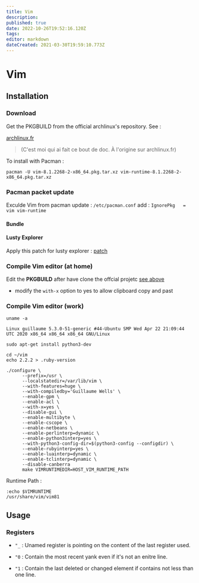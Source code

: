 ```yaml
---
title: Vim
description: 
published: true
date: 2022-10-26T19:52:16.120Z
tags: 
editor: markdown
dateCreated: 2021-03-30T19:59:10.773Z
---
```


# Vim

## Installation

### Download

Get the PKGBUILD from the official archlinux's repository. See : 

[archlinux.fr](https://wiki.archlinux.org/title/Pacman_(Fran%C3%A7ais)#R.C3.A9cup.C3.A9rer_les_sources_d.27un_paquet)

> (C'est moi qui ai fait ce bout de doc. À l'origine sur archlinux.fr)

To install with Pacman :

```shell
pacman -U vim-8.1.2268-2-x86_64.pkg.tar.xz vim-runtime-8.1.2268-2-x86_64.pkg.tar.xz
```
### Pacman packet update
Exculde Vim from pacman update : `/etc/pacman.conf` add : `IgnorePkg   = vim vim-runtime`

#### Bundle

#### Lusty Explorer

Apply this patch for lusty explorer : [patch](https://github.com/vim-scripts/LustyExplorer/pull/1/commits/0fb46f6e2e0bcd44094c7d2d959afe156348adcd)

### Compile Vim editor (at home)

Edit the **PKGBUILD** after have clone the offcial projetc [see above](/en/vim#installation)

* modify the `with-x` option to yes to allow clipboard copy and past

### Compile Vim editor (work)

```shell
uname -a
```
`Linux guillaume 5.3.0-51-generic #44-Ubuntu SMP Wed Apr 22 21:09:44 UTC 2020 x86_64 x86_64 x86_64 GNU/Linux`

```shell
sudo apt-get install python3-dev
```

```shell
cd ~/vim
echo 2.2.2 > .ruby-version
```

```shell
./configure \
      --prefix=/usr \
      --localstatedir=/var/lib/vim \
      --with-features=huge \
      --with-compiledby='Guillaume Wells' \
      --enable-gpm \
      --enable-acl \
      --with-x=yes \
      --disable-gui \
      --enable-multibyte \
      --enable-cscope \
      --enable-netbeans \
      --enable-perlinterp=dynamic \
      --enable-python3interp=yes \
      --with-python3-config-dir=$(python3-config --configdir) \
      --enable-rubyinterp=yes \
      --enable-luainterp=dynamic \
      --enable-tclinterp=dynamic \
      --disable-canberra
      make VIMRUNTIMEDIR=HOST_VIM_RUNTIME_PATH
```

Runtime Path :

```
:echo $VIMRUNTIME
/usr/share/vim/vim81
```


## Usage

### Registers

* `"_` : Unamed register is pointing on the content of the last register used.

* `"0` : Contain the most recent yank even if it's not an enitre line.

* `"1` : Contain the last deleted or changed element if contains not less than one line.
